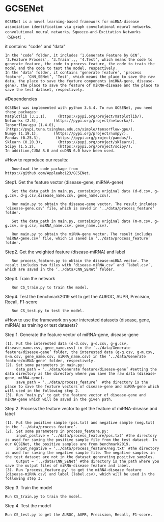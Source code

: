 # GCSENet

    GCSENet is a novel learning-based framework for miRNA-disease association identification via graph convolutional neural networks、convolutional neural networks、Squeeze-and-Excitation Networks（SENet）.

it contains: "code" and "data"

    In the ‘code’ folder, it includes ‘1.Generate Feature by GCN’, ‘2.Feature Process’, ‘3.Train’,,, ‘4.Test’, which means the code to generate feature, the code to process feature, the code to train the model and the code to test the model, respectively.
    In the ‘data’ folder, it contains ‘generate feature’, ‘process feature’, ‘CNN_SENet’, ‘Test’, which means the place to save the raw data, the place to save the feature components (miRNA-gene, disease-gene), the place to save the feature of miRNA-disease and the place to save the test dataset, respectively.



#Dependencies

    GCSENet was implemented with python 3.6.4. To run GCSENet, you need these packages:
    Matplotlib (3.1.1),     (https://pypi.org/project/matplotlib/).
    Networkx (2.5),       (https://pypi.org/project/networkx/).
    Tensorflow-gpu (1.4.0), (https://pypi.tuna.tsinghua.edu.cn/simple/tensorflow-gpu/).
    Numpy (1.19.1),       (https://pypi.org/project/numpy/).
    Pandas (0.25.3),       (https://pypi.org/project/pandas/).
    Sklearn (0.20.3),       (https://pypi.org/project/sklearn/).
    Scipy (1.5.2),          (https://pypi.org/project/scipy/).
    In addition,CUDA 8.0 and cuDNN 6.0 have been used.



#How to reproduce our results:

       Download the code package from https://github.com/Appleabc123/GCSENet.

Step1. Get the feature vector (disease-gene, miRNA-gene)

       Set the data_path in main.py, containing original data (d-d.csv, g-g.csv, d-g.csv,disease_name.csv, gene_name.csv).
       
       Run main.py to obtain the disease-gene vector. The result includes ‘disease-gene.csv’ file, which is saved in ‘../data/process_feature’ folder.
       
       Set the data_path in main.py, containing original data (m-m.csv, g-g.csv, m-g.csv, miRNA_name.csv, gene_name.csv).
       
       Run main.py to obtain the miRNA-gene vector. The result includes ‘miRNA-gene.csv’ file, which is saved in ‘../data/process_feature’ folder.

Step2. Get the weighted feature (disease-miRNA) and label

       Run process_feature.py to obtain the disease-miRNA vector. The result includes two files with ‘disease-miRNA.csv’ and ‘label.csv’, which are saved in the ‘../data/CNN_SENet’ folder.

Step3. Train the network

       Run CS_train.py to train the model.

Step4. Test the benchmark2019 set to get the AUROC, AUPR, Precision, Recall, F1-score

       Run CS_test.py to test the model.



#How to use the framework on your interested datasets (disease, gene, miRNA) as training or test datasets?

Step 1. Generate the feature vector of miRNA-gene, disease-gene

    (1). Put the interested data (d-d.csv, g-d.csv, g-g.csv, disease_name.csv, gene_name.csv) in the ‘../data/Generate feature/disease-gene’ folder, the interested data (g-g.csv, g-m.csv, m-m.csv, gene_name.csv, miRNA_name.csv) in the ‘../data/Generate feature/miRNA-gene’ folder, respectively.
    (2). Set some parameters in main.py:
         data_path = ‘../data/Generate feature/disease-gene’ #setting the data directory as the directory where you save the raw data (disease-gene, miRNA-gene).
         save_path = ‘../data/process_feature’  #the directory is the place to save the feature vectors of disease-gene and miRNA-gene which will used in the following step 2.
    (3). Run ‘main.py’ to get the feature vector of disease-gene and miRNA-gene which will be saved in the given path.

Step 2. Process the feature vector to get the feature of miRNA-disease and label

    (1). Put the positive sample (pos.txt) and negative sample (neg.txt) in the ‘../data/process_feature’.
    (2). Set some parameters in process_feature.py:
         input_postive = ‘../data/process_feature/pos.txt’ #the directory is used for saving the positive sample file from the test dataset. In our GCSENet, the positive samples are from benchmark2019.
         input_negative = ‘../data/process_feature/neg.txt’ #the directory is used for saving the negative sample file. The negative samples in the test dataset are not in the dataset generating positive samples.
         Output = ‘../data/CNN_SENet’ #the directory is the path where you save the output files of miRNA-disease feature and label.
    (3). Run ‘process_feature.py’ to get the miRNA-disease feature (disease-miRNA.csv) and label (label.csv), which will be used in the following step 3.

Step 3. Train the model

    Run CS_train.py to train the model.

Step 4. Test the model

    Run CS_test.py to get the AUROC, AUPR, Precision, Recall, F1-score.

